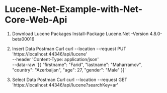 # Lucene-Net-Example-with-Net-Core-Web-Api

1. Download Lucene Packages
Install-Package Lucene.Net -Version 4.8.0-beta00016


2. Insert Data 
Postman Curl
curl --location --request PUT 'https://localhost:44346/api/lucene' \
--header 'Content-Type: application/json' \
--data-raw '[{
  "firstname": "Farid",
  "lastname": "Maharramov",
  "country": "Azerbaijan",
  "age": 27,
  "gender": "Male"
}]'


3. Select Data 
Postman Curl
curl --location --request GET 'https://localhost:44346/api/lucene?searchKey=ar'

